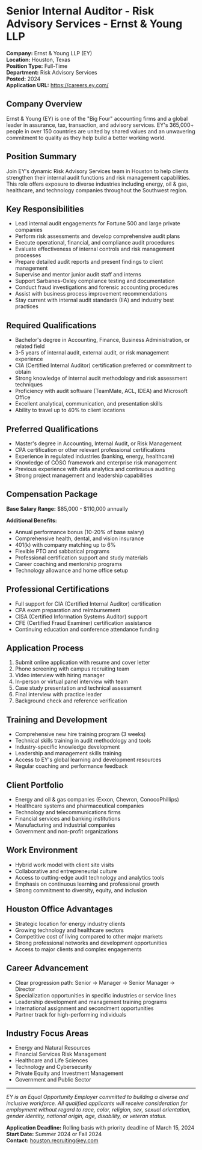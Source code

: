 # Senior Internal Auditor - Risk Advisory Services - Ernst & Young LLP

**Company:** Ernst & Young LLP (EY)  
**Location:** Houston, Texas  
**Position Type:** Full-Time  
**Department:** Risk Advisory Services  
**Posted:** 2024  
**Application URL:** https://careers.ey.com/

## Company Overview

Ernst & Young (EY) is one of the "Big Four" accounting firms and a global leader in assurance, tax, transaction, and advisory services. EY's 365,000+ people in over 150 countries are united by shared values and an unwavering commitment to quality as they help build a better working world.

## Position Summary

Join EY's dynamic Risk Advisory Services team in Houston to help clients strengthen their internal audit functions and risk management capabilities. This role offers exposure to diverse industries including energy, oil & gas, healthcare, and technology companies throughout the Southwest region.

## Key Responsibilities

- Lead internal audit engagements for Fortune 500 and large private companies
- Perform risk assessments and develop comprehensive audit plans
- Execute operational, financial, and compliance audit procedures
- Evaluate effectiveness of internal controls and risk management processes
- Prepare detailed audit reports and present findings to client management
- Supervise and mentor junior audit staff and interns
- Support Sarbanes-Oxley compliance testing and documentation
- Conduct fraud investigations and forensic accounting procedures
- Assist with business process improvement recommendations
- Stay current with internal audit standards (IIA) and industry best practices

## Required Qualifications

- Bachelor's degree in Accounting, Finance, Business Administration, or related field
- 3-5 years of internal audit, external audit, or risk management experience
- CIA (Certified Internal Auditor) certification preferred or commitment to obtain
- Strong knowledge of internal audit methodology and risk assessment techniques
- Proficiency with audit software (TeamMate, ACL, IDEA) and Microsoft Office
- Excellent analytical, communication, and presentation skills
- Ability to travel up to 40% to client locations

## Preferred Qualifications

- Master's degree in Accounting, Internal Audit, or Risk Management
- CPA certification or other relevant professional certifications
- Experience in regulated industries (banking, energy, healthcare)
- Knowledge of COSO framework and enterprise risk management
- Previous experience with data analytics and continuous auditing
- Strong project management and leadership capabilities

## Compensation Package

**Base Salary Range:** $85,000 - $110,000 annually

**Additional Benefits:**
- Annual performance bonus (10-20% of base salary)
- Comprehensive health, dental, and vision insurance
- 401(k) with company matching up to 6%
- Flexible PTO and sabbatical programs
- Professional certification support and study materials
- Career coaching and mentorship programs
- Technology allowance and home office setup

## Professional Certifications

- Full support for CIA (Certified Internal Auditor) certification
- CPA exam preparation and reimbursement
- CISA (Certified Information Systems Auditor) support
- CFE (Certified Fraud Examiner) certification assistance
- Continuing education and conference attendance funding

## Application Process

1. Submit online application with resume and cover letter
2. Phone screening with campus recruiting team
3. Video interview with hiring manager
4. In-person or virtual panel interview with team
5. Case study presentation and technical assessment
6. Final interview with practice leader
7. Background check and reference verification

## Training and Development

- Comprehensive new hire training program (3 weeks)
- Technical skills training in audit methodology and tools
- Industry-specific knowledge development
- Leadership and management skills training
- Access to EY's global learning and development resources
- Regular coaching and performance feedback

## Client Portfolio

- Energy and oil & gas companies (Exxon, Chevron, ConocoPhillips)
- Healthcare systems and pharmaceutical companies
- Technology and telecommunications firms
- Financial services and banking institutions
- Manufacturing and industrial companies
- Government and non-profit organizations

## Work Environment

- Hybrid work model with client site visits
- Collaborative and entrepreneurial culture
- Access to cutting-edge audit technology and analytics tools
- Emphasis on continuous learning and professional growth
- Strong commitment to diversity, equity, and inclusion

## Houston Office Advantages

- Strategic location for energy industry clients
- Growing technology and healthcare sectors
- Competitive cost of living compared to other major markets
- Strong professional networks and development opportunities
- Access to major clients and complex engagements

## Career Advancement

- Clear progression path: Senior → Manager → Senior Manager → Director
- Specialization opportunities in specific industries or service lines
- Leadership development and management training programs
- International assignment and secondment opportunities
- Partner track for high-performing individuals

## Industry Focus Areas

- Energy and Natural Resources
- Financial Services Risk Management
- Healthcare and Life Sciences
- Technology and Cybersecurity
- Private Equity and Investment Management
- Government and Public Sector

---

*EY is an Equal Opportunity Employer committed to building a diverse and inclusive workforce. All qualified applicants will receive consideration for employment without regard to race, color, religion, sex, sexual orientation, gender identity, national origin, age, disability, or veteran status.*

**Application Deadline:** Rolling basis with priority deadline of March 15, 2024  
**Start Date:** Summer 2024 or Fall 2024  
**Contact:** houston.recruiting@ey.com